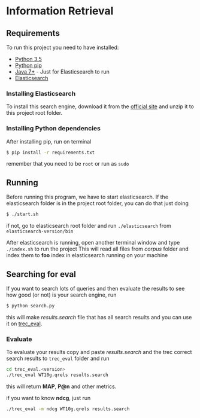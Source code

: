# Information Retrieval

## Requirements

To run this project you need to have installed:
* [Python 3.5](https://www.python.org/)
* [Python pip](https://pypi.python.org/pypi/pip)
* [Java 7+](http://www.oracle.com/technetwork/java/javase/downloads/index.html) - Just for Elasticsearch to run
* [Elasticsearch](https://www.elastic.co/guide/en/elasticsearch/reference/current/setup.html#jvm-version)

### Installing Elasticsearch

To install this search engine, download it from the [official site](https://www.elastic.co/downloads/elasticsearch)
and unzip it to this project root folder.

### Installing Python dependencies

After installing pip, run on terminal
```bash
$ pip install -r requirements.txt
```
remember that you need to be `root` or run as `sudo`

## Running

Before running this program, we have to start elasticsearch. If the elasticsearch folder is in the project root folder,
you can do that just doing
```bash
$ ./start.sh
```

if not, go to elasticsearch root folder and run `./elasticsearch` from `elasticsearch-version/bin`

After elasticsearch is running, open another terminal window and type `./index.sh` to run the project
This will read all files from *corpus* folder and index them to __foo__ index in elasticsearch running on your machine

## Searching for eval

If you want to search lots of queries and then evaluate the results to see how good (or not) is your search engine, run
```bash
$ python search.py
```

this will make *results.search* file that has all search results and you can use it on [trec_eval](http://trec.nist.gov/trec_eval/).

### Evaluate

To evaluate your results copy and paste *results.search* and the trec correct search results to `trec_eval` folder and run
```bash
cd trec_eval.<version>
./trec_eval WT10g.qrels results.search
```
this will return **MAP**, **P@n** and other metrics.

if you want to know **ndcg**, just run 
```bash
./trec_eval -m ndcg WT10g.qrels results.search
```

